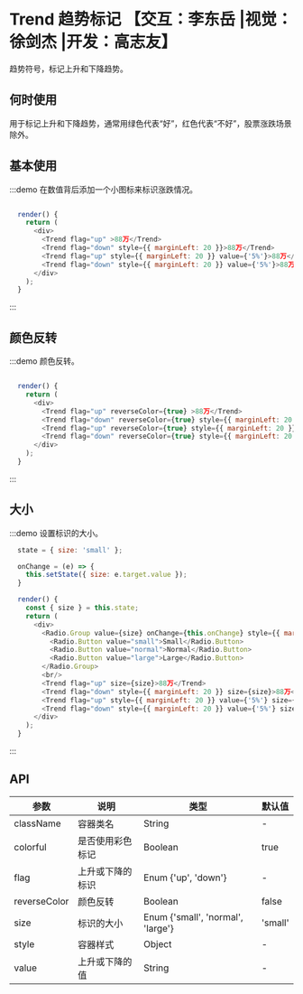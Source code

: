 # Trend 趋势标记 【交互：李东岳 |视觉：徐剑杰 |开发：高志友】

趋势符号，标记上升和下降趋势。

## 何时使用

用于标记上升和下降趋势，通常用绿色代表“好”，红色代表“不好”，股票涨跌场景除外。

## 基本使用

:::demo 在数值背后添加一个小图标来标识涨跌情况。

```js

  render() {
    return (
      <div>
        <Trend flag="up" >88万</Trend>
        <Trend flag="down" style={{ marginLeft: 20 }}>88万</Trend>
        <Trend flag="up" style={{ marginLeft: 20 }} value={'5%'}>88万</Trend>
        <Trend flag="down" style={{ marginLeft: 20 }} value={'5%'}>88万</Trend>
      </div>
    );
  }
```
:::

## 颜色反转

:::demo 颜色反转。

```js

  render() {
    return (
      <div>
        <Trend flag="up" reverseColor={true} >88万</Trend>
        <Trend flag="down" reverseColor={true} style={{ marginLeft: 20 }}>88万</Trend>
        <Trend flag="up" reverseColor={true} style={{ marginLeft: 20 }} value={'5%'}>88万</Trend>
        <Trend flag="down" reverseColor={true} style={{ marginLeft: 20 }} value={'5%'}>88万</Trend>
      </div>
    );
  }
```
:::

## 大小

:::demo 设置标识的大小。

```js
  state = { size: 'small' };

  onChange = (e) => {
    this.setState({ size: e.target.value });
  }

  render() {
    const { size } = this.state;
    return (
      <div>
        <Radio.Group value={size} onChange={this.onChange} style={{ marginBottom: 20 }}>
          <Radio.Button value="small">Small</Radio.Button>
          <Radio.Button value="normal">Normal</Radio.Button>
          <Radio.Button value="large">Large</Radio.Button>
        </Radio.Group>
        <br/>
        <Trend flag="up" size={size}>88万</Trend>
        <Trend flag="down" style={{ marginLeft: 20 }} size={size}>88万</Trend>
        <Trend flag="up" style={{ marginLeft: 20 }} value={'5%'} size={size}>88万</Trend>
        <Trend flag="down" style={{ marginLeft: 20 }} value={'5%'} size={size}>88万</Trend>
      </div>
    );
  }

```
:::

## API

| 参数 | 说明 | 类型 | 默认值 |
|---|---|---|---|
| className | 容器类名 | String | - |
| colorful | 是否使用彩色标记 | Boolean | true |
| flag | 上升或下降的标识 | Enum {'up', 'down'} | - |
| reverseColor | 颜色反转 | Boolean | false |
| size | 标识的大小 | Enum {'small', 'normal', 'large'} | 'small' |
| style | 容器样式 | Object | - |
| value | 上升或下降的值 | String | - |
